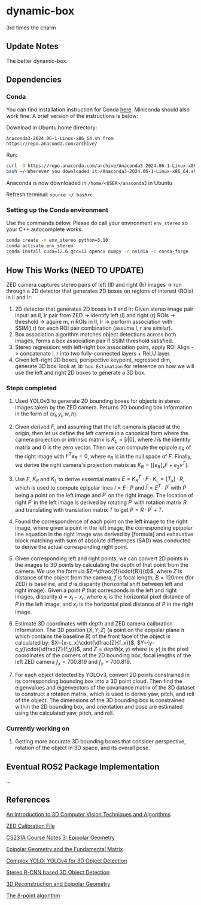 # dynamic-box
3rd times the charm

## Update Notes
The better dynamic-box.

## Dependencies

### Conda
You can find installation instruction for Conda [here](https://docs.anaconda.com/anaconda/install/linux/).
Miniconda should also work fine. A brief version of the instructions is below:

Download in Ubuntu home directory:
``` 
Anaconda3-2024.06-1-Linux-x86_64.sh from https://repo.anaconda.com/archive/
```

Run:
```bash
curl -O https://repo.anaconda.com/archive/Anaconda3-2024.06-1-Linux-x86_64.sh
bash ~/<Wherever you downloaded it>/Anaconda3-2024.06-1-Linux-x86_64.sh
```

Anaconda is now downloaded in ``` /home/<USER>/anaconda3 ``` in Ubuntu

Refresh terminal: ``` source ~/.bashrc ```

### Setting up the Conda environment
Use the commands below. Please do call your environment `env_stereo` so your C++ autocomplete works.
```bash
conda create -n env_stereo python=3.10
conda activate env_stereo
conda install cuda=12.6 gcc=13 opencv numpy -c nvidia -c conda-forge
```


## How This Works (NEED TO UPDATE)
ZED camera captures stereo pairs of left (Il) and right (Ir) images -> run through a 2D detector that generates 2D boxes on regions of interest (ROIs) in Il and Ir:
1) 2D detector that generates 2D boxes in Il and Ir:
   Given stereo image pair input: an Il, Ir pair from ZED -> identify left (l) and right (r) ROIs -> threshold -> aquire m, n ROIs in Il, Ir ->
   perform association with SSIM(l,r) for each ROI pair combination 
   (assume l, r are similar).
2) Box association algorithm matches object detections across both images,
    forms a box association pair if SSIM threshold satisfied.
3) Stereo regression: with left-right box association pairs, apply ROI
   Align -> concatenate l, r into two fully-connected layers + ReLU
   layer. 
4) Given left-right 2D boxes, perspective keypoint, regressed dim, generate
   3D box: look at ```3D box Estimation``` for reference on how we will use the 
   left and right 2D boxes to generate a 3D box. 

### Steps completed
1) Used YOLOv3 to generate 2D bounding boxes for objects in stereo images taken by the ZED camera. Returns 2D bounding box information in the form of $(x_l,y_l,w,h)$.
2) Given derived $F$, and assuming that the left camera is placed at the origin, then let us define the left camera in a canonical form where the camera projection or intrinsic matrix is $K_L = [I|0]$, where $I$ is the identity matrix and $0$ is the zero vector. Then we can compute the epipole $e_R$ of the right image with $F^Te_R=0$, where $e_R$ is in the null space of $F$. Finally, we derive the right camera's projection matrix as $K_R=[[e_R]_xF+e_2v^T]$.

4) Use $F$, $K_R$ and $K_L$ to derive essential matrix $E={K_R^T}\cdot{F}\cdot{K_L}={[T_x]}\cdot{R}$, which is used to compute epipolar lines $l={E}\cdot{P}$ and $l^{'}={E^T}\cdot{P^{'}}$ with $P$ being a point on the left image and $P^{'}$ on the right image. The location of right $P^{'}$ in the left image is derived by rotating $P^{'}$ with rotation matrix $R$ and translating with translation matrix $T$ to get $P={R}\cdot{P^{'}}+T$.
   
3) Found the correspondence of each point on the left image to the right image, where given a point in the left image, the corresponding epipolar line equation in the right image was derived by [formula] and exhaustive block matching with sum of absolute differences (SAD) was conducted to derive the actual corresponding right point.

4) Given corresponding left and right points, we can convert 2D points in the images to 3D points by calculating the depth of that point from the camera. We use the formula $Z=\dfrac{{f}\cdot{B}}{d}$, where $Z$ is distance of the object from the camera, $f$ is focal length, $B=120mm$ (for ZED) is baseline, and $d$ is disparity (horizontal shift between left and right image). Given a point $P$ that corresponds in the left and right images, disparity $d=x_l-x_r$, where $x_l$ is the horizontal pixel distance of $P$ in the left image, and $x_r$ is the horizontal pixel distance of $P$ in the right image.
   
5) Estimate 3D coordinates with depth and ZED camera calibration information. The 3D position $(X,Y,Z)$ (a point on the epipolar plane $\pi$ which contains the baseline $B$) of the front face of the object is calculated by: $X={x-c_x}\cdot{\dfrac{Z}{f_x}}$, $Y={y-c_y}\cdot{\dfrac{Z}{f_y}}$, and $Z=depth(x,y)$ where $(x,y)$ is the pixel coordinates of the corners of the 2D bounding box, focal lengths of the left ZED camera $f_x=700.819$ and $f_y=700.819$.

6) For each object detected by YOLOv3, convert 2D points constrained in its corresponding bounding box into a 3D point cloud. Then find the eigenvalues and eigenvectors of the covariance matrix of the 3D dataset to construct a rotation matrix, which is used to derive yaw, pitch, and roll of the object. The dimensions of the 3D bounding box is constrained within the 2D bounding box, and orientation and pose are estimated using the calculated yaw, pitch, and roll.

### Currently working on
1) Getting more accurate 3D bounding boxes that consider perspective, rotation of the object in 3D space, and its overall pose.
   
## Eventual ROS2 Package Implementation
...

## References
[An Introduction to 3D Computer Vision Techniques and Algorithms](https://ia801208.us.archive.org/12/items/an-introduction-to-3-d-computer-vision-techniques-and-algorithms-cyganek-siebert-2009-02-09/An%20Introduction%20to%203D%20Computer%20Vision%20Techniques%20and%20Algorithms%20%5BCyganek%20%26%20Siebert%202009-02-09%5D.pdf)

[ZED Calibration File](https://support.stereolabs.com/hc/en-us/articles/360007497173-What-is-the-calibration-file)

[CS231A Course Notes 3: Epipolar Geometry](https://web.stanford.edu/class/cs231a/course_notes/03-epipolar-geometry.pdf)

[Epipolar Geometry and the Fundamental Matrix](https://www.robots.ox.ac.uk/~vgg/hzbook/hzbook2/HZepipolar.pdf)

[Complex YOLO: YOLOv4 for 3D Object Detection](https://medium.com/@mohit_gaikwad/complex-yolo-yolov4-for-3d-object-detection-3c9746281cd2)

[Stereo R-CNN based 3D Object Detection](https://github.com/HKUST-Aerial-Robotics/Stereo-RCNN?tab=readme-ov-file)

[3D Reconstruction and Epipolar Geometry](https://github.com/laavanyebahl/3D-Reconstruction-and-Epipolar-Geometry)

[The 8-point algorithm](https://www.cs.cmu.edu/~16385/s17/Slides/12.4_8Point_Algorithm.pdf)

